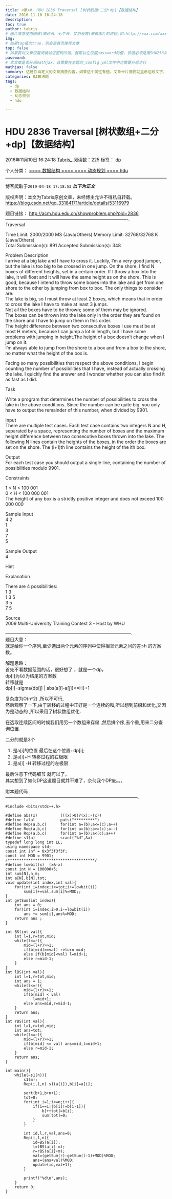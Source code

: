 ```yaml
---
title: <原>#  HDU 2836 Traversal [树状数组+二分+dp]【数据结构】
date: 2016-11-10 16:24:18
description:
toc: true
author: tabris
# 图片推荐使用图床(腾讯云、七牛云、又拍云等)来做图片的路径.如:http://xxx.com/xxx.jpg
img: 
# 如果top值为true，则会是首页推荐文章
top: false
# 如果要对文章设置阅读验证密码的话，就可以在设置password的值，该值必须是用SHA256加密后的密码，防止被他人识破
password: 
# 本文章是否开启mathjax，且需要在主题的_config.yml文件中也需要开启才行
mathjax: false
summary: 这是你自定义的文章摘要内容，如果这个属性有值，文章卡片摘要就显示这段文字，否则程序会自动截取文章的部分内容作为摘要
categories: OJ算法题
tags:
  - dp
  - 数据结构
  - 动态规划
  - hdu

---
```





#  HDU 2836 Traversal [树状数组+二分+dp]【数据结构】

2016年11月10日 16:24:18  [ Tabris_ ](https://me.csdn.net/qq_33184171) 阅读数：225
标签：  [ dp ](https://so.csdn.net/so/search/s.do?q=dp&t=blog)

个人分类：  [ ==== 数据结构 ====
](https://blog.csdn.net/qq_33184171/article/category/6362428) [ ==== 动态规划 ====
](https://blog.csdn.net/qq_33184171/article/category/6362438) [ hdu
](https://blog.csdn.net/qq_33184171/article/category/6117382)


--- 
 博客爬取于`2019-04-18 17:18:53`
***以下为正文***

版权声明：本文为Tabris原创文章，未经博主允许不得私自转载。
https://blog.csdn.net/qq_33184171/article/details/53116979

题目链接： [ http://acm.hdu.edu.cn/showproblem.php?pid=2836
](http://acm.hdu.edu.cn/showproblem.php?pid=2836)  
———————————————————————————-.  
Traversal

Time Limit: 2000/2000 MS (Java/Others) Memory Limit: 32768/32768 K
(Java/Others)  
Total Submission(s): 891 Accepted Submission(s): 348

Problem Description  
I arrive at a big lake and I have to cross it. Luckily, I’m a very good
jumper, but the lake is too big to be crossed in one jump. On the shore, I
find N boxes of different heights, set in a certain order. If I throw a box
into the lake, it will float and it will have the same height as on the shore.
This is good, because I intend to throw some boxes into the lake and get from
one shore to the other by jumping from box to box. The only things to consider
are:  
The lake is big, so I must throw at least 2 boxes, which means that in order
to cross the lake I have to make at least 3 jumps.  
Not all the boxes have to be thrown; some of them may be ignored.  
The boxes can be thrown into the lake only in the order they are found on the
shore and I have to jump on them in this order.  
The height difference between two consecutive boxes I use must be at most H
meters, because I can jump a lot in length, but I have some problems with
jumping in height.The height of a box doesn’t change when I jump on it.  
I’m always able to jump from the shore to a box and from a box to the shore,
no matter what the height of the box is.

Facing so many possibilities that respect the above conditions, I begin
counting the number of possibilities that I have, instead of actually crossing
the lake. I quickly find the answer and I wonder whether you can also find it
as fast as I did.

Task

Write a program that determines the number of possibilities to cross the lake
in the above conditions. Since the number can be quite big, you only have to
output the remainder of this number, when divided by 9901.

Input  
There are multiple test cases. Each test case contains two integers N and H,
separated by a space, representing the number of boxes and the maximum height
difference between two consecutive boxes thrown into the lake. The following N
lines contain the heights of the boxes, in the order the boxes are set on the
shore. The (i+1)th line contains the height of the ith box.

Output  
For each test case you should output a single line, containing the number of
possibilities modulo 9901.

Constraints

1 < N < 100 001  
0 < H < 100 000 001  
The height of any box is a strictly positive integer and does not exceed 100
000 000

Sample Input  
4 2  
1  
3  
7  
5

Sample Output  
4

Hint

Explanation

There are 4 possibilities:  
1 3  
1 3 5  
3 5  
7 5

Source  
2009 Multi-University Training Contest 3 - Host by WHU

————————————————————————————.  
题目大意：  
就是给你一个序列,至少选出两个元素的序列中使得相邻元素之间的差≤h 的方案数。

解题思路：  
首先不看数据范围的话，很好想了 ，就是一个dp，  
dp[i]为以i为结尾的方案数  
转移就是  
dp[i]=sigma{dp[j] | abs(a[i]-a[j])<=H}+1

复杂度为O(n^2) ,所以不可行,  
然后观察了一下,由于转移的过程中正好是一个连续的和,所以想到前缀和优化,又因为是动态的 ,所以采用了树状数组优化.

在选取连续区间的时候我们用另一个数组来存储 ,然后排个序,去个重,用来二分查询位置.

二分的就是3个  
1) 是a[i]的位置 最后在这个位置+dp[i];  
2) 是a[i]+H 转移过程的右极限  
3) 是a[i] -H 转移过程的左极限

最后注意下代码细节 就可以了。  
其实想到了如何DP这道题目就并不难了，奈何我个DP废。。。

附本题代码  
—————————————————————————————–.

    
    
    #include <bits/stdc++.h>
    
    #define abs(x)          (((x)>0)?(x):-(x))
    #define lalal           puts("*********")
    #define Rep(a,b,c)      for(int a=(b);a<=(c);a++)
    #define Req(a,b,c)      for(int a=(b);a>=(c);a--)
    #define Rop(a,b,c)      for(int a=(b);a<(c);a++)
    #define s1(a)           scanf("%d",&a)
    typedef long long int LL;
    using namespace std;
    const int inf = 0x3f3f3f3f;
    const int MOD = 9901;
    /**************************************/
    #define lowbit(x)  (x&-x)
    const int N = 100000+5;
    int sum[N],n,m;
    int a[N],b[N],tot;
    void update(int index,int val){
        for(int i=index;i<=tot;i+=lowbit(i))
            sum[i]+=val,sum[i]%=MOD;;
    }
    int getSum(int index){
        int ans = 0;
        for(int i=index;i>0;i-=lowbit(i))
            ans += sum[i],ans%=MOD;
        return ans ;
    }
    
    int BS(int val){
        int l=1,r=tot,mid;
        while(l<=r){
            mid=(l+r)>>1;
            if(b[mid]==val) return mid;
            else if(b[mid]<val) l=mid+1;
            else r=mid-1;
        }
    }
    int lBS(int val){
        int l=1,r=tot,mid;
        int ans = 1;
        while(l<=r){
            mid=(l+r)>>1;
            if(b[mid] < val)
                l=mid+1;
            else ans=mid,r=mid-1;
        }
        return ans;
    }
    int rBS(int val){
        int l=1,r=tot,mid;
        int ans=tot;
        while(l<=r){
            mid=(l+r)>>1;
            if(b[mid] <= val) ans=mid,l=mid+1;
            else r=mid-1;
        }
        return ans;
    }
    
    int main(){
        while(~s1(n)){
            s1(m);
            Rep(i,1,n) s1(a[i]),b[i]=a[i];
    
            sort(b+1,b+n+1);
            tot=0;
            for(int i=1;i<=n;i++){
                if(i==1||b[i]!=b[i-1]){
                    b[++tot]=b[i];
                    sum[tot]=0;
                }
            }
    
            int id,l,r,val,ans=0;
            Rep(i,1,n){
                id=BS(a[i]);
                l=lBS(a[i]-m);
                r=rBS(a[i]+m);
                val=(getSum(r)-getSum(l-1)+MOD)%MOD;
                ans=(ans+val)%MOD;
                update(id,val+1);
            }
    
            printf("%d\n",ans);
        }
        return 0;
    }
    
    

